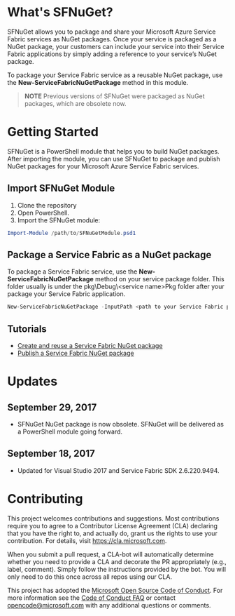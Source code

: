 # What's SFNuGet?

SFNuGet allows you to package and share your Microsoft Azure Service Fabric services as NuGet packages. Once your service is packaged as a NuGet package, your customers can include your service into their Service Fabric applications by simply adding a reference to your service’s NuGet package.

To package your Service Fabric service as a reusable NuGet package, use the **New-ServiceFabricNuGetPackage** method in this module.

> **NOTE** Previous versions of SFNuGet were packaged as NuGet packages, which are obsolete now.


# Getting Started
SFNuGet is a PowerShell module that helps you to build NuGet packages. After importing the module, you can use SFNuGet to package and publish NuGet packages for your Microsoft Azure Service Fabric services.

## Import SFNuGet Module
1. Clone the repository
2. Open PowerShell. 
3. Import the SFNuGet module:
```powershell
Import-Module /path/to/SFNuGetModule.psd1
```
## Package a Service Fabric as a NuGet package
To package a Service Fabric service, use the **New-ServiceFabricNuGetPackage** method on your service package folder. This folder usually is under the pkg\\Debug\\&lt;service name&gt;Pkg folder after your package your Service Fabric application.
```powershell
New-ServiceFabricNuGetPackage -InputPath <path to your Service Fabric package folder> <path to output folder>
```


## Tutorials

* [Create and reuse a Service Fabric NuGet package](docs/Tutorial-AuthorService.md)
* [Publish a Service Fabric NuGet package](docs/Tutorial-PublishService.md)


# Updates

## September 29, 2017

* SFNuGet NuGet package is now obsolete. SFNuGet will be delivered as a PowerShell module going forward.

## September 18, 2017

*  Updated for Visual Studio 2017 and Service Fabric SDK 2.6.220.9494.

# Contributing

This project welcomes contributions and suggestions.  Most contributions require you to agree to a
Contributor License Agreement (CLA) declaring that you have the right to, and actually do, grant us
the rights to use your contribution. For details, visit https://cla.microsoft.com.

When you submit a pull request, a CLA-bot will automatically determine whether you need to provide
a CLA and decorate the PR appropriately (e.g., label, comment). Simply follow the instructions
provided by the bot. You will only need to do this once across all repos using our CLA.

This project has adopted the [Microsoft Open Source Code of Conduct](https://opensource.microsoft.com/codeofconduct/).
For more information see the [Code of Conduct FAQ](https://opensource.microsoft.com/codeofconduct/faq/) or
contact [opencode@microsoft.com](mailto:opencode@microsoft.com) with any additional questions or comments.
